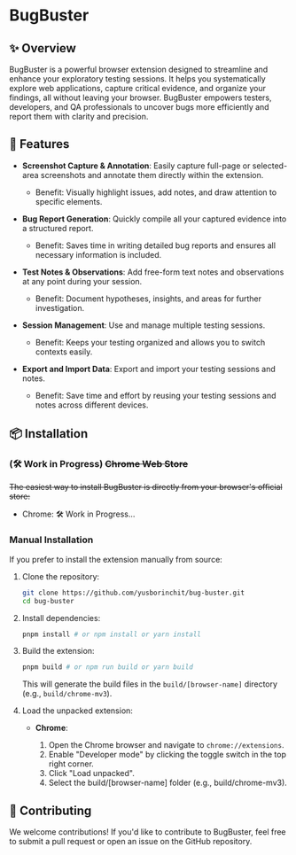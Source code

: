 # BugBuster

## ✨ Overview

BugBuster is a powerful browser extension designed to streamline and enhance your exploratory testing sessions. It helps you systematically explore web applications, capture critical evidence, and organize your findings, all without leaving your browser. BugBuster empowers testers, developers, and QA professionals to uncover bugs more efficiently and report them with clarity and precision.

## 🚀 Features

- **Screenshot Capture & Annotation**: Easily capture full-page or selected-area screenshots and annotate them directly within the extension.
    - Benefit: Visually highlight issues, add notes, and draw attention to specific elements.

- **Bug Report Generation**: Quickly compile all your captured evidence into a structured report.
    - Benefit: Saves time in writing detailed bug reports and ensures all necessary information is included.

- **Test Notes & Observations**: Add free-form text notes and observations at any point during your session.
    - Benefit: Document hypotheses, insights, and areas for further investigation.
    
- **Session Management**: Use and manage multiple testing sessions.
    - Benefit: Keeps your testing organized and allows you to switch contexts easily.

- **Export and Import Data**: Export and import your testing sessions and notes.
    - Benefit: Save time and effort by reusing your testing sessions and notes across different devices.

## 📦 Installation

### (🛠️ Work in Progress) ~~Chrome Web Store~~ 

~~The easiest way to install BugBuster is directly from your browser's official store:~~

- Chrome: 🛠️ Work in Progress...

### Manual Installation

If you prefer to install the extension manually from source:

1. Clone the repository:

    ```bash
    git clone https://github.com/yusborinchit/bug-buster.git
    cd bug-buster
    ```

2. Install dependencies:

    ```bash
    pnpm install # or npm install or yarn install
    ```

3. Build the extension:

    ```bash
    pnpm build # or npm run build or yarn build
    ```

    This will generate the build files in the `build/[browser-name]` directory (e.g., `build/chrome-mv3`).

4. Load the unpacked extension:

    - **Chrome**:

        1. Open the Chrome browser and navigate to `chrome://extensions`.
        2. Enable "Developer mode" by clicking the toggle switch in the top right corner.
        3. Click "Load unpacked".
        4. Select the build/[browser-name] folder (e.g., build/chrome-mv3).

## 🤝 Contributing

We welcome contributions! If you'd like to contribute to BugBuster, feel free to submit a pull request or open an issue on the GitHub repository.
